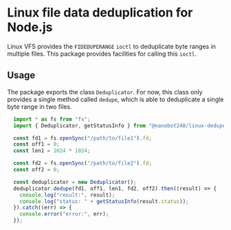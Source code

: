 Linux file data deduplication for Node.js
===

Linux VFS provides the `FIDEDUPERANGE` `ioctl` to deduplicate byte ranges in multiple files.
This package provides facilities for calling this `ioctl`.

Usage
---

The package exports the class `Deduplicator`. For now, this class only provides a single method called
`dedupe`, which is able to deduplicate a single byte range in two files.

```typescript
  import * as fs from "fs";
  import { Deduplicator, getStatusInfo } from "@nanobot248/linux-dedupe";

  const fd1 = fs.openSync("/path/to/file1").fd;
  const off1 = 0;
  const len1 = 1024 * 1024;

  const fd2 = fs.openSync("/path/to/file2").fd;
  const off2 = 0;

  const deduplicator = new Deduplicator();
  deduplicator.dedupe(fd1, off1, len1, fd2, off2).then((result) => {
    console.log("result:", result);
    console.log("status: " + getStatusInfo(result.status));
  }).catch((err) => {
    console.error("error:", err);
  });
```